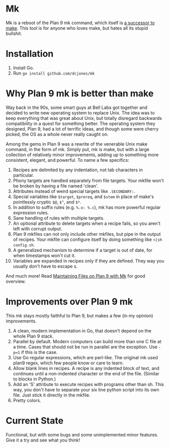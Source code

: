 
# Mk

Mk is a reboot of the Plan 9 mk command, which itself is [a successor to
make](http://www.cs.tufts.edu/~nr/cs257/archive/andrew-hume/mk.pdf). This tool
is for anyone who loves make, but hates all its stupid bullshit.

# Installation

 1. Install Go.
 2. Run `go install github.com/dcjones/mk`

# Why Plan 9 mk is better than make

Way back in the 90s, some smart guys at Bell Labs got together and decided to
write new operating system to replace Unix. The idea was to keep everything that
was great about Unix, but totally disregard backwards compatibility in a quest
for something better. The operating system they designed, Plan 9, had a lot of
terrific ideas, and though some were cherry picked, the OS as a whole never
really caught on.

Among the gems in Plan 9 was a rewrite of the venerable Unix make
command, in the form of mk. Simply put, mk is make, but with a large collection
of relatively minor improvements, adding up to something more consistent,
elegant, and powerful. To name a few specifics:

  1. Recipes are delimited by any indentation, not tab characters in particular.
  1. Phony targets are handled separately from file targets. Your mkfile won't
     be broken by having a file named 'clean'.
  1. Attributes instead of weird special targets like `.SECONDARY:`.
  1. Special variables like `$target`, `$prereq`, and `$stem` in place of
     make's pointlessly cryptic `$@`, `$^`, and `$*`.
  1. In addition to suffix rules (e.g. `%.o: %.c`), mk has more powerful regular
     expression rules.
  1. Sane handling of rules with multiple targets.
  1. An optional attribute to delete targets when a recipe fails, so you aren't
     left with corrupt output.
  1. Plan 9 mkfiles can not only include other mkfiles, but pipe in the output of
     recipes. Your mkfile can configure itself by doing something like
     `<|sh config.sh`.
  1. A generalized mechanism to determine if a target is out of date, for when
     timestamps won't cut it.
  1. Variables are expanded in recipes only if they are defined. They way you
     usually don't have to escape `$`.

And much more! Read [Maintaining Files on Plan 9 with
Mk](http://doc.cat-v.org/plan_9/4th_edition/papers/mk) for good overview.

# Improvements over Plan 9 mk

This mk stays mostly faithful to Plan 9, but makes a few (in my opinion)
improvements.

  1. A clean, modern implementation in Go, that doesn't depend on the whole Plan
     9 stack.
  1. Parallel by default. Modern computers can build more than one C file at a
     time. Cases that should not be run in parallel are the exception. Use
     `-p=1` if this is the case.
  1. Use Go regular expressions, which are perl-like. The original mk used plan9
     regex, which few people know or care to learn.
  1. Allow blank lines in recipes. A recipe is any indented block of text, and
     continues until a non-indented character or the end of the file. (Similar
     to blocks in Python.)
  1. Add an 'S' attribute to execute recipes with programs other than sh. This
     way, you don't have to separate your six line python script into its own
     file. Just stick it directly in the mkfile.
  1. Pretty colors.

# Current State

Functional, but with some bugs and some unimplemented minor features. Give it a
try and see what you think!


